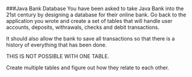<!--djw:done-->
###Java Bank Database
You have been asked to take Java Bank into the 21st century by designing a database for their online bank. Go back to the application you wrote and create a set of tables that will handle user accounts, deposits, withrawals, checks and debit transactions. 

It should also allow the bank to save all transactions so that there is a history of everything that has been done.

THIS IS NOT POSSIBLE WITH ONE TABLE.

Create multiple tables and figure out how they relate to each other.